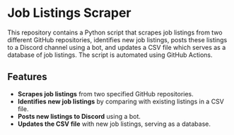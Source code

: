 # Job Listings Scraper

This repository contains a Python script that scrapes job listings from two different GitHub repositories, identifies new job listings, posts these listings to a Discord channel using a bot, and updates a CSV file which serves as a database of job listings. The script is automated using GitHub Actions.

## Features

- **Scrapes job listings** from two specified GitHub repositories.
- **Identifies new job listings** by comparing with existing listings in a CSV file.
- **Posts new listings to Discord** using a bot.
- **Updates the CSV file** with new job listings, serving as a database.
